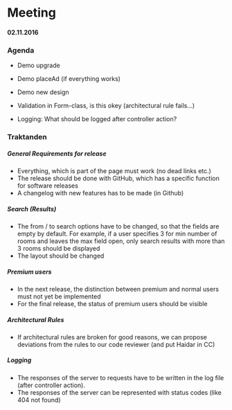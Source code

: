 # Meeting

#### 02.11.2016

### Agenda

- Demo upgrade
- Demo placeAd (if everything works)
- Demo new design

- Validation in Form-class, is this okey (architectural rule fails...)
- Logging: What should be logged after controller action?

### Traktanden

##### General Requirements for release 
- Everything, which is part of the page must work (no dead links etc.)
- The release should be done with GitHub, which has a specific function for software releases
- A changelog with new features has to be made (in Github)

##### Search (Results)
- The from / to search options have to be changed, so that the fields are empty by default. For example, if a user specifies 3 for min number of rooms and leaves the max field open, only search results with more than 3 rooms should be displayed
- The layout should be changed 

##### Premium users
- In the next release, the distinction between premium and normal users must not yet be implemented
- For the final release, the status of premium users should be visible

##### Architectural Rules
- If architectural rules are broken for good reasons, we can propose deviations from the rules to our code reviewer (and put Haidar in CC)

##### Logging
- The responses of the server to requests have to be written in the log file (after controller action).
- The responses of the server can be represented with status codes (like 404 not found)

